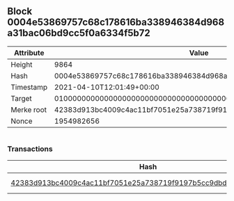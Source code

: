 ## Block 0004e53869757c68c178616ba338946384d968a31bac06bd9cc5f0a6334f5b72

Attribute | Value
--- | ---
Height | 9864
Hash | 0004e53869757c68c178616ba338946384d968a31bac06bd9cc5f0a6334f5b72
Timestamp | 2021-04-10T12:01:49+00:00
Target | 0100000000000000000000000000000000000000000000000000000000000000
Merke root | 42383d913bc4009c4ac11bf7051e25a738719f9197b5cc9dbda98974fac11ddb
Nonce | 1954982656

```

```

### Transactions

Hash | Amount
--- | ---
[42383d913bc4009c4ac11bf7051e25a738719f9197b5cc9dbda98974fac11ddb](42383d913bc4009c4ac11bf7051e25a738719f9197b5cc9dbda98974fac11ddb.md) | 10.00000000 SKEPTI 
